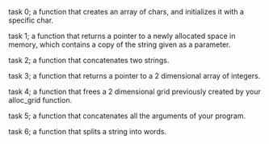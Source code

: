 task 0;  a function that creates an array of chars, and initializes it with a specific char.

task 1; a function that returns a pointer to a newly allocated space in memory, which contains a copy of the string given as a parameter.

task 2;  a function that concatenates two strings.

task 3; a function that returns a pointer to a 2 dimensional array of integers.

task 4;  a function that frees a 2 dimensional grid previously created by your alloc_grid function.

task 5; a function that concatenates all the arguments of your program.

task 6; a function that splits a string into words.
